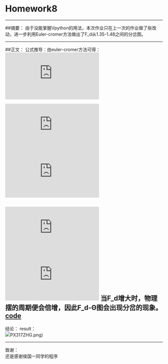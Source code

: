 # Homework8



---

##摘要：
由于没能掌握Vpython的用法，本次作业只在上一次的作业做了些改动，进一步利用Euler-cromer方法做出了F_d从1.35-1.48之间的分岔图。

---
##正文：
公式推导：由euler-cromer方法可得：    
![](http://latex.codecogs.com/gif.latex?%5Cfrac%7Bd%20%5Comega%7D%7Bdt%7D%3D-%20%5Cfrac%7Bg%7D%7Bl%7Dsin%28%5Ctheta%29-q%20%5Cfrac%7Bd%5Ctheta%7D%7Bdt%7D&plus;F_D%20sin%28%5COmega_d%20t%29)

![](http://latex.codecogs.com/gif.latex?%5Cfrac%7Bd%5Ctheta%7D%7Bdt%7D%3D%5Comega)
![](http://latex.codecogs.com/gif.latex?%5Comega_%7Bi&plus;1%7D%3D%5Comega_i&plus;%5B-%28g/l%29sin%5Ctheta_i-q%5Comega_i&plus;F_Dsin%28%5COmega_Dt_i%29%5D%5CDelta%20t)    

![](http://latex.codecogs.com/gif.latex?%5Ctheta_%7Bi&plus;1%7D%3D%5Ctheta_i&plus;%5Comega_%7Bi&plus;1%7D%5CDelta%20t)    
![](http://latex.codecogs.com/gif.latex?t_%7Bi&plus;1%7D%3Dt_i%20&plus;%5CDelta%20t)
当F_d增大时，物理摆的周期便会倍增，因此F_d-Θ图会出现分岔的现象。
[code](https://github.com/oohhooh/compuational_physics_N2014301020080/blob/master/homework8.py)
---
结论：
result：    
![](https://github.com/oohhooh/compuational_physics_N2014301020080/blob/master/images/D_%60OVN%60Q%25H%7DOD2)PX317ZHG.png)

---
致谢：    
还是感谢侯国一同学的程序
